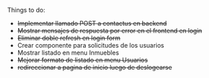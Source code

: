 Things to do:
- ~~Implementar llamado POST a contactus en backend~~
- ~~Mostrar mensajes de respuesta por error en el frontend en login~~
- ~~Eliminar doble refresh en login form~~
- Crear componente para solicitudes de los usuarios
- Mostrar listado en menu Inmuebles
- ~~Mejorar formato de listado en menu Usuarios~~
- ~~redireccionar a pagina de inicio luego de deslogearse~~
